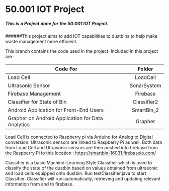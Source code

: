 # 50.001 IOT Project
##### This is a Project done for the 50.001 IOT Project.
######This project aims to add IOT capabilities to dustbins to help make waste management more efficient.

This branch contains the code used in the project. Included in this project are :

| Code For      | Folder    |
| ------------- |:---------:|
| Load Cell | LoadCell |
| Ultrasonic Sensor | SonarSystem |
| Firebase Management | Firebase |
| Classifier for State of Bin | Classifier2 |
| Android Application for Front-End Users | SmartBin_2 |
| Grapher on Android Application for Data Analytics | Grapher |

Load Cell is connected to Raspberry pi via Arduino for Analog to Digital conversion.
Ultrasonic sensors are linked to Raspberry Pi as well. Both data from Load Cell and Ultrasonic sensors
are then pushed into firebase from the Raspberry Pi to this location : https://smartbin-16031.firebaseio.com/

Classifier is a basic Machine-Learning Style Classifier which is used to classify the state of the dustbin
based on values obtained from ultrasonic and load cells equipped onto dustbin. Run testClassifier.java to start 
Classifier. Classifier will run-automatically, retrieving and updating relevant information from and to firebase.
